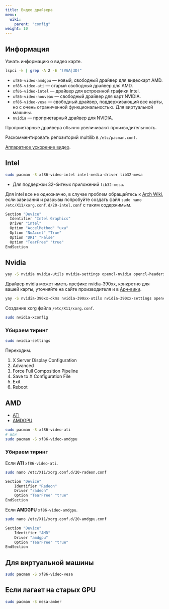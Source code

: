```yaml
---
title: Видео драйвера
menu:
  wiki:
    parent: "config"
weight: 10
---
```


## Информация

Узнать информацию о видео карте.

```bash
lspci -k | grep -A 2 -E "(VGA|3D)"
```

- `xf86-video-amdgpu` — новый, свободный драйвер для видеокарт AMD.
- `xf86-video-ati` — старый свободный драйвер для AMD.
- `xf86-video-intel` — драйвер для встроенной графики Intel.
- `xf86-video-nouveau` — свободный драйвер для карт NVIDIA.
- `xf86-video-vesa` — свободный драйвер, поддерживающий все карты, но с очень ограниченной функциональностью. Для виртуальной машины.
- `nvidia` — проприетарный драйвер для NVIDIA.

Проприетарные драйвера обычно увеличивают производительность.

Раскомментировать репозиторий multilib в `/etc/pacman.conf`.

[Аппаратное ускорение видео](https://wiki.archlinux.org/index.php/Hardware_video_acceleration).

## Intel

```bash
sudo pacman -S xf86-video-intel intel-media-driver lib32-mesa
```

- Для поддержки 32-битных приложений `lib32-mesa`.

Для intel все не однозначно, в случае проблем обращайтесь к [Arch Wiki](https://wiki.archlinux.org/index.php/intel_graphics), если зависания и разрывы попробуйте создать файл `sudo nano /etc/X11/xorg.conf.d/20-intel.conf` с таким содержимым.

```bash
Section "Device"
  Identifier "Intel Graphics"
  Driver "intel"
  Option "AccelMethod" "uxa"
  Option "NoAccel" "True"
  Option "DRI" "False"
  Option "TearFree" "true"
EndSection
```

## Nvidia

```bash
yay -S nvidia nvidia-utils nvidia-settings opencl-nvidia opencl-headers lib32-nvidia-utils lib32-opencl-nvidia
```

Драйвер nvidia может иметь префикс nvidia-390xx, конкретно для вашей карты, уточняйте на сайте производителя и в [Арч-вики](https://wiki.archlinux.org/index.php/NVIDIA).

```bash
yay -S nvidia-390xx-dkms nvidia-390xx-utils nvidia-390xx-settings opencl-nvidia-390xx lib32-opencl-nvidia-390xx lib32-nvidia-390xx-utils
```

Создание xorg файла `/etc/X11/xorg.conf`.

```bash
sudo nvidia-xconfig
```

### Убираем тиринг

```bash
sudo nvidia-settings
```

Переходим.

1. X Server Display Configuration
2. Advanced
3. Force Full Composition Pipeline
4. Save to X Configuration File
5. Exit
6. Reboot

## AMD

- [ATI](https://wiki.archlinux.org/index.php/ATI)
- [AMDGPU](https://wiki.archlinux.org/index.php/AMDGPU)

```bash
sudo pacman -S xf86-video-ati
# или
sudo pacman -S xf86-video-amdgpu
```

### Убираем тиринг

Если **ATI** `xf86-video-ati`.

```bash
sudo nano /etc/X11/xorg.conf.d/20-radeon.conf
```

```bash
Section "Device"
    Identifier "Radeon"
    Driver "radeon"
    Option "TearFree" "true"
EndSection
```

Если **AMDGPU** `xf86-video-amdgpu`.

```bash
sudo nano /etc/X11/xorg.conf.d/20-amdgpu.conf
```

```bash
Section "Device"
    Identifier "AMD"
    Driver "amdgpu"
    Option "TearFree" "true"
EndSection
```

## Для виртуальной машины

```bash
sudo pacman -S xf86-video-vesa
```

## Если лагает на старых GPU

```bash
sudo pacman -S mesa-amber
```
